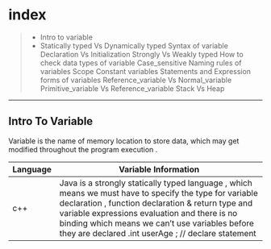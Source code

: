 
# index 

> - Intro to variable 
> - Statically typed Vs Dynamically typed 
Syntax of variable 
Declaration Vs Initialization
Strongly Vs Weakly typed 
How to check data types of variable
Case_sensitive 
Naming rules of variables 
Scope 
Constant variables 
Statements and Expression forms of variables 
Reference_variable Vs Normal_variable
Primitive_variable Vs Reference_variable
Stack Vs Heap

---

## Intro To Variable 


Variable is the name of memory location to store data, which may get modified 
throughout the program execution . 

| Language | Variable Information |
| --- | --- |
| c++ | Java is a strongly statically typed language , which means we must have to specify the type for variable declaration , function declaration & return type and variable expressions evaluation and  there is no binding which means we can’t use variables before they are declared .int userAge ;  // declare statement  | 








